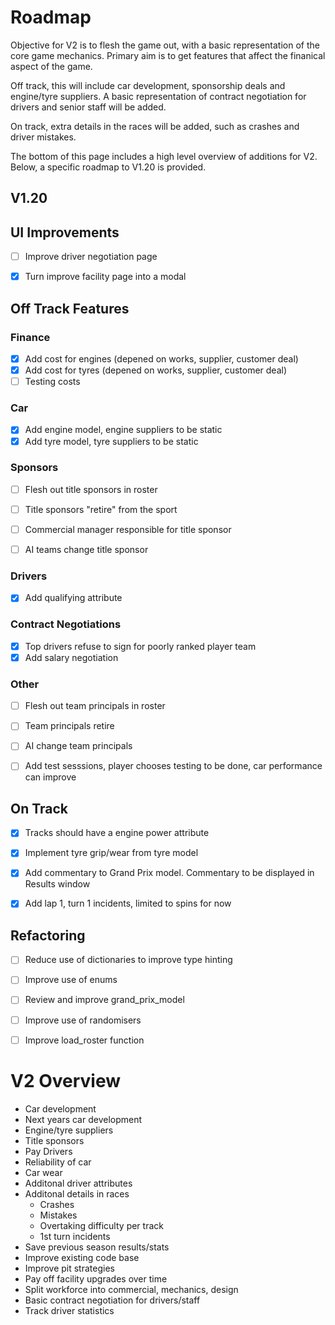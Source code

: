 # Roadmap

Objective for V2 is to flesh the game out, with a basic representation of the core game mechanics. Primary aim is to get features that affect the finanical aspect of the game.

Off track, this will include car development, sponsorship deals and engine/tyre suppliers. A basic representation of contract negotiation for drivers and senior staff will be added.

On track, extra details in the races will be added, such as crashes and driver mistakes. 

The bottom of this page includes a high level overview of additions for V2. Below, a specific roadmap to V1.20 is provided.

## V1.20


## UI Improvements

- [ ] Improve driver negotiation page
- [x] Turn improve facility page into a modal


## Off Track Features

### Finance

- [x] Add cost for engines (depened on works, supplier, customer deal)
- [x] Add cost for tyres (depened on works, supplier, customer deal)
- [ ] Testing costs

### Car

- [x] Add engine model, engine suppliers to be static
- [x] Add tyre model, tyre suppliers to be static

### Sponsors

- [ ] Flesh out title sponsors in roster
- [ ] Title sponsors "retire" from the sport
- [ ] Commercial manager responsible for title sponsor
- [ ] AI teams change title sponsor


### Drivers

- [x] Add qualifying attribute

### Contract Negotiations

- [x] Top drivers refuse to sign for poorly ranked player team
- [x] Add salary negotiation
		
### Other

- [ ] Flesh out team principals in roster
- [ ] Team principals retire
- [ ] AI change team principals
- [ ] Add test sesssions, player chooses testing to be done, car performance can improve


## On Track

- [x] Tracks should have a engine power attribute
- [x] Implement tyre grip/wear from tyre model
- [x] Add commentary to Grand Prix model. Commentary to be displayed in Results window
- [x] Add lap 1, turn 1 incidents, limited to spins for now


## Refactoring

- [ ] Reduce use of dictionaries to improve type hinting
- [ ] Improve use of enums
- [ ] Review and improve grand_prix_model
- [ ] Improve use of randomisers
- [ ] Improve load_roster function


# V2 Overview

- Car development
- Next years car development
- Engine/tyre suppliers
- Title sponsors
- Pay Drivers
- Reliability of car
- Car wear
- Additonal driver attributes
- Additonal details in races
	- Crashes
	- Mistakes
	- Overtaking difficulty per track
	- 1st turn incidents
- Save previous season results/stats
- Improve existing code base
- Improve pit strategies
- Pay off facility upgrades over time
- Split workforce into commercial, mechanics, design
- Basic contract negotiation for drivers/staff
- Track driver statistics
